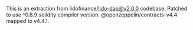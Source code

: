 This is an extraction from lidofinance/lido-dao@v2.0.0 codebase.
Patched to use ^0.8.9 solidity compiler version.
@openzeppelin/contracts-v4.4 mapped to v4.4.1.
